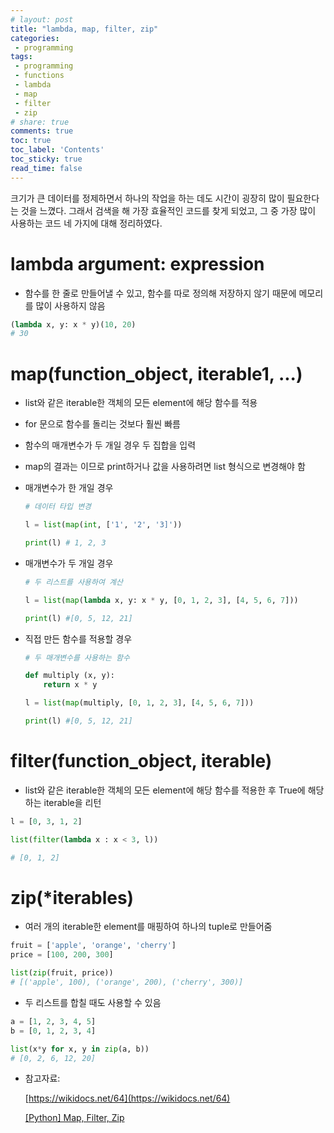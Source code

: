 ```yaml
---
# layout: post
title: "lambda, map, filter, zip"
categories:
 - programming
tags: 
 - programming
 - functions
 - lambda
 - map
 - filter
 - zip
# share: true 
comments: true 
toc: true
toc_label: 'Contents'
toc_sticky: true
read_time: false
---
```



크기가 큰 데이터를 정제하면서 하나의 작업을 하는 데도 시간이 굉장히 많이 필요한다는 것을 느꼈다. 그래서 검색을 해 가장 효율적인 코드를 찾게 되었고, 그 중 가장 많이 사용하는 코드 네 가지에 대해 정리하였다.

# lambda argument: expression

- 함수를 한 줄로 만들어낼 수 있고, 함수를 따로 정의해 저장하지 않기 때문에 메모리를 많이 사용하지 않음

```python
(lambda x, y: x * y)(10, 20)
# 30
```

# map(function_object, iterable1, ...)

- list와 같은 iterable한 객체의 모든 element에 해당 함수를 적용
- for 문으로 함수를 돌리는 것보다 훨씬 빠름
- 함수의 매개변수가 두 개일 경우 두 집합을 입력
- map의 결과는 <map>이므로 print하거나 값을 사용하려면 list 형식으로 변경해야 함
- 매개변수가 한 개일 경우

    ```python
    # 데이터 타입 변경

    l = list(map(int, ['1', '2', '3]'))

    print(l) # 1, 2, 3
    ```

- 매개변수가 두 개일 경우

    ```python
    # 두 리스트를 사용하여 계산

    l = list(map(lambda x, y: x * y, [0, 1, 2, 3], [4, 5, 6, 7]))

    print(l) #[0, 5, 12, 21]
    ```

- 직접 만든 함수를 적용할 경우

    ```python
    # 두 매개변수를 사용하는 함수

    def multiply (x, y):
    	return x * y

    l = list(map(multiply, [0, 1, 2, 3], [4, 5, 6, 7])) 

    print(l) #[0, 5, 12, 21]
    ```

# filter(function_object, iterable)

- list와 같은 iterable한 객체의 모든 element에 해당 함수를 적용한 후 True에 해당하는 iterable을 리턴

```python
l = [0, 3, 1, 2]

list(filter(lambda x : x < 3, l))

# [0, 1, 2]
```

# zip(*iterables)

- 여러 개의 iterable한 element를 매핑하여 하나의 tuple로 만들어줌

```python
fruit = ['apple', 'orange', 'cherry']
price = [100, 200, 300]

list(zip(fruit, price))
# [('apple', 100), ('orange', 200), ('cherry', 300)]
```

- 두 리스트를 합칠 때도 사용할 수 있음

```python
a = [1, 2, 3, 4, 5]
b = [0, 1, 2, 3, 4]

list(x*y for x, y in zip(a, b))
# [0, 2, 6, 12, 20]
```

- 참고자료:

    [https://wikidocs.net/64](https://wikidocs.net/64)

    [[Python] Map, Filter, Zip](https://redcrow.tistory.com/399)